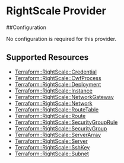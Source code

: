 # RightScale Provider

##Configuration

No configuration is required for this provider.

## Supported Resources

* [Terraform::RightScale::Credential](docs/providers/rightscale/Credential.md)
* [Terraform::RightScale::CwfProcess](docs/providers/rightscale/CwfProcess.md)
* [Terraform::RightScale::Deployment](docs/providers/rightscale/Deployment.md)
* [Terraform::RightScale::Instance](docs/providers/rightscale/Instance.md)
* [Terraform::RightScale::NetworkGateway](docs/providers/rightscale/NetworkGateway.md)
* [Terraform::RightScale::Network](docs/providers/rightscale/Network.md)
* [Terraform::RightScale::RouteTable](docs/providers/rightscale/RouteTable.md)
* [Terraform::RightScale::Route](docs/providers/rightscale/Route.md)
* [Terraform::RightScale::SecurityGroupRule](docs/providers/rightscale/SecurityGroupRule.md)
* [Terraform::RightScale::SecurityGroup](docs/providers/rightscale/SecurityGroup.md)
* [Terraform::RightScale::ServerArray](docs/providers/rightscale/ServerArray.md)
* [Terraform::RightScale::Server](docs/providers/rightscale/Server.md)
* [Terraform::RightScale::SshKey](docs/providers/rightscale/SshKey.md)
* [Terraform::RightScale::Subnet](docs/providers/rightscale/Subnet.md)